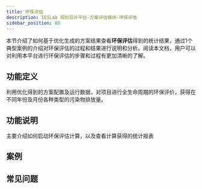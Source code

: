 ```yaml
---
title: 环保评估
description: IESLab 规划设计平台-方案评估模块-环保评估
sidebar_position: 80
---
```


本节介绍了如何基于优化生成的方案结果查看**环保评估**得到的统计结果，通过1个典型案例的介绍对环保评估的过程和结果进行说明和分析。阅读本文档，用户可以对利用本平台进行环保评估的步骤和过程有更加清晰的了解。

## 功能定义

利用优化得到的方案配置及运行数据，对项目进行全生命周期的环保评价，获得在不同年份及月份各种类型的污染物排放量。

## 功能说明

主要介绍如何启动环保评估计算，以及查看计算获得的统计报表

## 案例

## 常见问题